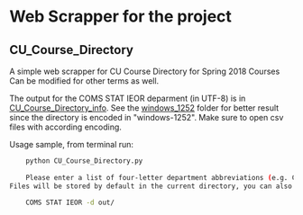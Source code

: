 # Web Scrapper for the project

## CU_Course_Directory

A simple web scrapper for CU Course Directory for Spring 2018 Courses
Can be modified for other terms as well.

The output for the COMS STAT IEOR deparment (in UTF-8) is in [CU_Course_Directory_info](./CU_Course_Directory_info). See the [windows_1252](./CU_Course_Directory_info/Encoding_windows_1252) folder for better result since the directory is encoded in "windows-1252". Make sure to open csv files with according encoding.


Usage sample, from terminal run:

``` bash
    python CU_Course_Directory.py 
    
    Please enter a list of four-letter department abbreviations (e.g. COMS, HIST, MATH) to get csv files of course information.
Files will be stored by default in the current directory, you can also change the directory with "-d" flag + directory:

    COMS STAT IEOR -d out/
```

    

